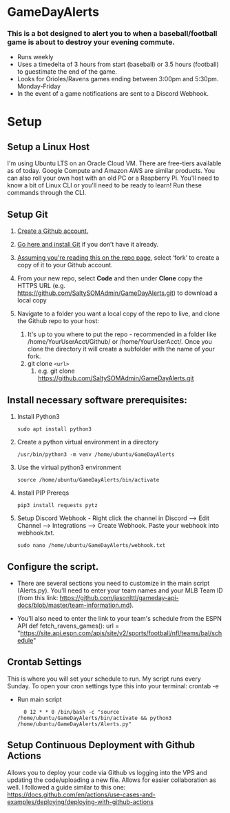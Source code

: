 # GameDayAlerts
 
### This is a bot designed to alert you to when a baseball/football game is about to destroy your evening commute.
- Runs weekly
- Uses a timedelta of 3 hours from start (baseball) or 3.5 hours (football) to guestimate the end of the game.
- Looks for Orioles/Ravens games ending between 3:00pm and 5:30pm. Monday-Friday 
- In the event of a game notifications are sent to a Discord Webhook. 

# Setup

## Setup a Linux Host
I'm using Ubuntu LTS on an Oracle Cloud VM. There are free-tiers available as of today. Google Compute and Amazon AWS are similar products. You can also roll your own host with an old PC or a Raspberry Pi. You'll need to know a bit of Linux CLI or you'll need to be ready to learn! Run these commands through the CLI.

## Setup Git
1. [Create a Github account.](https://github.com/join)

2. [Go here and install Git](https://git-scm.com/book/en/v2/Getting-Started-Installing-Git) if you don’t have it already.

3. [Assuming you're reading this on the repo page](https://github.com/SaltySOMAdmin/GameDayAlerts), select ‘fork’ to create a copy of it to your Github account. 

4. From your new repo, select **Code** and then under **Clone** copy the HTTPS URL (e.g. https://github.com/SaltySOMAdmin/GameDayAlerts.git) to download a local copy

5. Navigate to a folder you want a local copy of the repo to live, and clone the Github repo to your host:
   1. It's up to you where to put the repo - recommended in a folder like /home/YourUserAcct/Github/ or /home/YourUserAcct/. Once you clone the directory it will create a subfolder with the name of your fork.
   2. git clone `<url>`
      1. e.g. git clone https://github.com/SaltySOMAdmin/GameDayAlerts.git

## Install necessary software prerequisites: 

1.  Install Python3

		sudo apt install python3

2.  Create a python virtual environment in a directory

		/usr/bin/python3 -m venv /home/ubuntu/GameDayAlerts

3.  Use the virtual python3 environment

		source /home/ubuntu/GameDayAlerts/bin/activate

4.  Install PIP Prereqs

		pip3 install requests pytz
	
5.  Setup Discord Webhook - Right click the channel in Discord --> Edit Channel --> Integrations --> Create Webhook. Paste your webhook into webhook.txt.
	
		sudo nano /home/ubuntu/GameDayAlerts/webhook.txt


## Configure the script.
- There are several sections you need to customize in the main script (Alerts.py). You'll need to enter your team names and your MLB Team ID (from this link: https://github.com/jasonlttl/gameday-api-docs/blob/master/team-information.md).

- You'll also need to enter the link to your team's schedule from the ESPN API
		def fetch_ravens_games():
			url = "https://site.api.espn.com/apis/site/v2/sports/football/nfl/teams/bal/schedule"

## Crontab Settings
This is where you will set your schedule to run. My script runs every Sunday. To open your cron settings type this into your terminal: crontab -e

- Run main script

		0 12 * * 0 /bin/bash -c "source /home/ubuntu/GameDayAlerts/bin/activate && python3 /home/ubuntu/GameDayAlerts/Alerts.py"


## Setup Continuous Deployment with Github Actions

Allows you to deploy your code via Github vs logging into the VPS and updating the code/uploading a new file. Allows for easier collaboration as well. I followed a guide similar to this one:
https://docs.github.com/en/actions/use-cases-and-examples/deploying/deploying-with-github-actions
